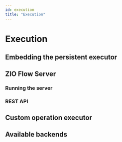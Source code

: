 ```yaml
---
id: execution
title: "Execution"
---
```


# Execution

## Embedding the persistent executor

## ZIO Flow Server

### Running the server

### REST API

## Custom operation executor

## Available backends 